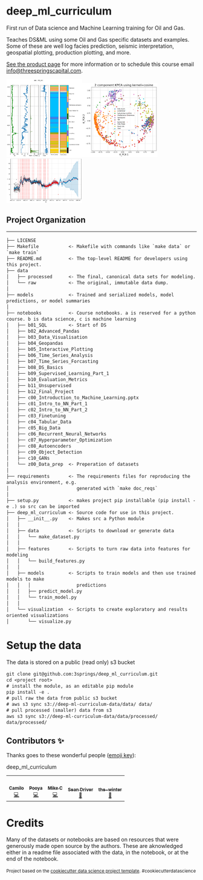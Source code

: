 # deep_ml_curriculum

First run of Data science and Machine Learning training for Oil and Gas.

Teaches DS&ML using some Oil and Gas specific datasets and examples. Some of these are well log facies prediction, seismic interpretation, geospatial plotting, production plotting, and more.

[See the product page](https://threespringstechnology.com/products/ai-training-courses/) for more information or to schedule this course email [info@threespringscapital.com](mailto:info@threespringscapital.com?subject=deep_ml_curriculum).

<div>
<img src="reports/figures/LSTM_facies_pred.png" alt="Facies prediction with LSTM" width="200"/><img src="reports/figures/unsupervised.png" alt="drawing" width="200"/><img src="reports/figures/TSF.png" alt="Time series forecasting" width="200"/>
</div>

## Project Organization
------------

    ├── LICENSE
    ├── Makefile           <- Makefile with commands like `make data` or `make train`
    ├── README.md          <- The top-level README for developers using this project.
    ├── data
    │   ├── processed      <- The final, canonical data sets for modeling.
    │   └── raw            <- The original, immutable data dump.
    │
    ├── models             <- Trained and serialized models, model predictions, or model summaries
    │
    ├── notebooks          <- Course notebooks. a is reserved for a python course. b is data science, c is machine learning
    │   ├── b01_SQL        <- Start of DS
    │   ├── b02_Advanced_Pandas
    │   ├── b03_Data_Visualisation
    │   ├── b04_Geopandas
    │   ├── b05_Interactive_Plotting
    │   ├── b06_Time_Series_Analysis
    │   ├── b07_Time_Series_Forcasting
    │   ├── b08_DS_Basics
    │   ├── b09_Supervised_Learning_Part_1
    │   ├── b10_Evaluation_Metrics
    │   ├── b11_Unsupervised
    │   ├── b12_Final_Project
    │   ├── c00_Introduction_to_Machine_Learning.pptx
    │   ├── c01_Intro_to_NN_Part_1
    │   ├── c02_Intro_to_NN_Part_2
    │   ├── c03_Finetuning
    │   ├── c04_Tabular_Data
    │   ├── c05_Big_Data
    │   ├── c06_Recurrent_Neural_Networks
    │   ├── c07_Hyperparameter_Optimization
    │   ├── c08_Autoencoders
    │   ├── c09_Object_Detection
    │   ├── c10_GANs
    │   └── z00_Data_prep  <- Preperation of datasets
    │
    ├── requirements       <- The requirements files for reproducing the analysis environment, e.g.
    │                         generated with `make doc_reqs`
    │
    ├── setup.py           <- makes project pip installable (pip install -e .) so src can be imported
    ├── deep_ml_curriculum <- Source code for use in this project.
    │   ├── __init__.py    <- Makes src a Python module
    │   │
    │   ├── data           <- Scripts to download or generate data
    │   │   └── make_dataset.py
    │   │
    │   ├── features       <- Scripts to turn raw data into features for modeling
    │   │   └── build_features.py
    │   │
    │   ├── models         <- Scripts to train models and then use trained models to make
    │   │   │                 predictions
    │   │   ├── predict_model.py
    │   │   └── train_model.py
    │   │
    │   └── visualization  <- Scripts to create exploratory and results oriented visualizations
    │       └── visualize.py




# Setup the data

The data is stored on a public (read only) s3 bucket

```
git clone git@github.com:3springs/deep_ml_curriculum.git
cd <project root>
# install the module, as an editable pip module
pip install -e .
# pull raw the data from public s3 bucket
# aws s3 sync s3://deep-ml-curriculum-data/data/ data/
# pull processed (smaller) data from s3
aws s3 sync s3://deep-ml-curriculum-data/data/processed/ data/processed/
```

## Contributors ✨

Thanks goes to these wonderful people ([emoji key](https://allcontributors.org/docs/en/emoji-key)):
<!-- ALL-CONTRIBUTORS-LIST:START - Do not remove or modify this section -->
<!-- prettier-ignore-start -->deep_ml_curriculum
<!-- markdownlint-disable -->
<table>
  <tr>
    <td align="center"><a href="https://github.com/elcronos"><img src="https://avatars1.githubusercontent.com/u/9023043?v=4" width="100px;" alt=""/><br /><sub><b>Camilo</b></sub></a><br /><a href="https://github.com/3springs/deep_ml_curriculum/commits?author=elcronos" title="Code">💻</a></td>
    <td align="center"><a href="https://github.com/pooyad359"><img src="https://avatars1.githubusercontent.com/u/5551405?v=4" width="100px;" alt=""/><br /><sub><b>Pooya</b></sub></a><br /><a href="https://github.com/3springs/deep_ml_curriculum/commits?author=pooyad359" title="Code">💻</a></td>
    <td align="center"><a href="https://github.com/wassname"><img src="https://avatars1.githubusercontent.com/u/1103714?v=4" width="100px;" alt=""/><br /><sub><b>Mike C</b></sub></a><br /><a href="https://github.com/3springs/deep_ml_curriculum/commits?author=wassname" title="Code">💻</a></td>
    <td align="center"><a href="https://github.com/Assistedevolution"><img src="https://avatars1.githubusercontent.com/u/18102704?v=4" width="100px;" alt=""/><br /><sub><b>Sean Driver</b></sub></a><br /><a href="https://github.com/3springs/deep_ml_curriculum/commits?author=Assistedevolution" title="projectManagement">📆</a></td>
    <td align="center"><a href="https://github.com/the-winter"><img src="https://avatars1.githubusercontent.com/u/19483860?v=4" width="100px;" alt=""/><br /><sub><b>the-winter</b></sub></a><br /><a href="https://github.com/3springs/deep_ml_curriculum/commits?author=the-winter" title="review">📆</a></td>

  </tr>
</table>
<!-- markdownlint-enable -->
<!-- prettier-ignore-end -->
<!-- ALL-CONTRIBUTORS-LIST:END -->

# Credits

Many of the datasets or notebooks are based on resources that were generously made open source by the authors. These are aknowledged either in a readme file associated with the data, in the notebook, or at the end of the notebook.

<p><small>Project based on the <a target="_blank" href="https://drivendata.github.io/cookiecutter-data-science/">cookiecutter data science project template</a>. #cookiecutterdatascience</small></p>

